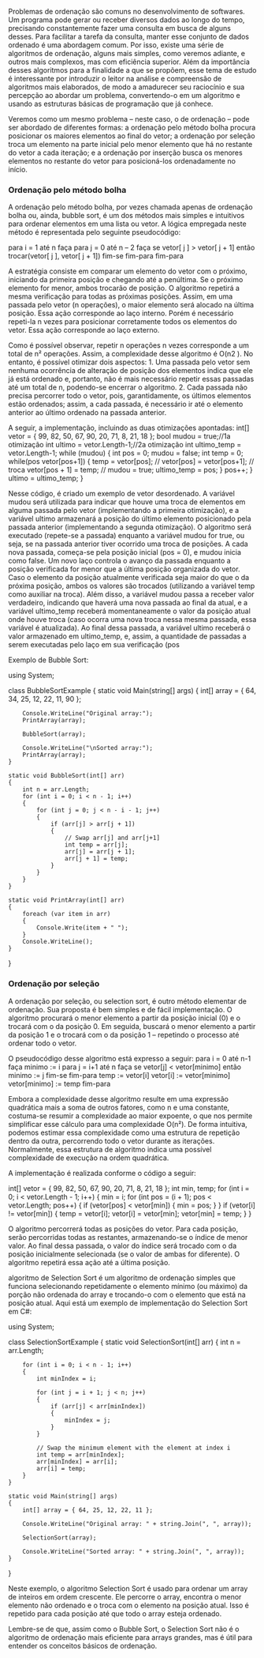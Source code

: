 Problemas de ordenação são comuns no desenvolvimento de softwares. Um programa pode gerar ou receber diversos dados ao longo do tempo, precisando constantemente fazer uma consulta em busca de alguns desses. Para facilitar a tarefa da consulta, manter esse conjunto de dados ordenado é uma abordagem comum. Por isso, existe uma série de algoritmos de ordenação, alguns mais simples, como veremos adiante, e outros mais complexos, mas com eficiência superior. Além da importância desses algoritmos para a finalidade a que se propõem, esse tema de estudo é interessante por introduzir o leitor na análise e compreensão de algoritmos mais elaborados, de modo a amadurecer seu raciocínio e sua percepção ao abordar um problema, convertendo-o em um algoritmo e usando as estruturas básicas de programação que já conhece.

Veremos como um mesmo problema – neste caso, o de ordenação – pode ser abordado de diferentes formas: a ordenação pelo método bolha procura posicionar os maiores elementos ao final do vetor; a ordenação por seleção troca um elemento na parte inicial pelo menor elemento que há no restante do vetor a cada iteração; e a ordenação por inserção busca os menores elementos no restante do vetor para posicioná-los ordenadamente no início.

### Ordenação pelo método bolha
A ordenação pelo método bolha, por vezes chamada apenas de ordenação bolha ou, ainda, bubble sort, é um dos métodos mais simples e intuitivos para ordenar elementos em uma lista ou vetor. A lógica empregada neste método é representada pelo seguinte pseudocódigo:

para i = 1 até n faça para j = 0 até n – 2 faça se vetor[ j ] > vetor[ j + 1] então trocar(vetor[ j ], vetor[ j + 1]) fim-se fim-para fim-para

A estratégia consiste em comparar um elemento do vetor com o próximo, iniciando da primeira posição e chegando até a penúltima. Se o próximo elemento for menor, ambos trocarão de posição. O algoritmo repetirá a mesma verificação para todas as próximas posições. Assim, em uma passada pelo vetor (n operações), o maior elemento será alocado na última posição. Essa ação corresponde ao laço interno. Porém é necessário repeti-la n vezes para posicionar corretamente todos os elementos do vetor. Essa ação corresponde ao laço externo.

Como é possível observar, repetir n operações n vezes corresponde a um total de n² operações. Assim, a complexidade desse algoritmo é O(n2 ). No entanto, é possível otimizar dois aspectos: 1. Uma passada pelo vetor sem nenhuma ocorrência de alteração de posição dos elementos indica que ele já está ordenado e, portanto, não é mais necessário repetir essas passadas até um total de n, podendo-se encerrar o algoritmo. 2. Cada passada não precisa percorrer todo o vetor, pois, garantidamente, os últimos elementos estão ordenados; assim, a cada passada, é necessário ir até o elemento anterior ao último ordenado na passada anterior.


A seguir, a implementação, incluindo as duas otimizações apontadas:
int[] vetor = { 99, 82, 50, 67, 90, 20, 71, 8, 21, 18 }; bool mudou = true;//1a otimização int ultimo = vetor.Length-1;//2a otimização int ultimo_temp = vetor.Length-1; while (mudou) { int pos = 0; mudou = false; int temp = 0; while(pos vetor[pos+1]) { temp = vetor[pos]; // vetor[pos] = vetor[pos+1]; // troca vetor[pos + 1] = temp; // mudou = true; ultimo_temp = pos; } pos++; } ultimo = ultimo_temp; }


Nesse código, é criado um exemplo de vetor desordenado. A variável mudou será utilizada para indicar que houve uma troca de elementos em alguma passada pelo vetor (implementando a primeira otimização), e a variável ultimo armazenará a posição do último elemento posicionado pela passada anterior (implementando a segunda otimização). O algoritmo será executado (repete-se a passada) enquanto a variável mudou for true, ou seja, se na passada anterior tiver ocorrido uma troca de posições. A cada nova passada, começa-se pela posição inicial (pos = 0), e mudou inicia como false. Um novo laço controla o avanço da passada enquanto a posição verificada for menor que a última posição organizada do vetor. Caso o elemento da posição atualmente verificada seja maior do que o da próxima posição, ambos os valores são trocados (utilizando a variável temp como auxiliar na troca). Além disso, a variável mudou passa a receber valor verdadeiro, indicando que haverá uma nova passada ao final da atual, e a variável ultimo_temp receberá momentaneamente o valor da posição atual onde houve troca (caso ocorra uma nova troca nessa mesma passada, essa variável é atualizada). Ao final dessa passada, a variável ultimo receberá o valor armazenado em ultimo_temp, e, assim, a quantidade de passadas a serem executadas pelo laço em sua verificação (pos

Exemplo de Bubble Sort:

using System;

class BubbleSortExample
{
    static void Main(string[] args)
    {
        int[] array = { 64, 34, 25, 12, 22, 11, 90 };

        Console.WriteLine("Original array:");
        PrintArray(array);

        BubbleSort(array);

        Console.WriteLine("\nSorted array:");
        PrintArray(array);
    }

    static void BubbleSort(int[] arr)
    {
        int n = arr.Length;
        for (int i = 0; i < n - 1; i++)
        {
            for (int j = 0; j < n - i - 1; j++)
            {
                if (arr[j] > arr[j + 1])
                {
                    // Swap arr[j] and arr[j+1]
                    int temp = arr[j];
                    arr[j] = arr[j + 1];
                    arr[j + 1] = temp;
                }
            }
        }
    }

    static void PrintArray(int[] arr)
    {
        foreach (var item in arr)
        {
            Console.Write(item + " ");
        }
        Console.WriteLine();
    }
}

### Ordenação por seleção
A ordenação por seleção, ou selection sort, é outro método elementar de ordenação. Sua proposta é bem simples e de fácil implementação. O algoritmo procurará o menor elemento a partir da posição inicial (0) e o trocará com o da posição 0. Em seguida, buscará o menor elemento a partir da posição 1 e o trocará com o da posição 1 – repetindo o processo até ordenar todo o vetor.

O pseudocódigo desse algoritmo está expresso a seguir:
para i = 0 até n-1 faça minimo := i para j = i+1 até n faça se vetor[j] < vetor[minimo] então minimo := j fim-se fim-para temp := vetor[i] vetor[i] := vetor[minimo] vetor[minimo] := temp fim-para 

Embora a complexidade desse algoritmo resulte em uma expressão quadrática mais a soma de outros fatores, como n e uma constante, costuma-se resumir a complexidade ao maior expoente, o que nos permite simplificar esse cálculo para uma complexidade O(n²). De forma intuitiva, podemos estimar essa complexidade como uma estrutura de repetição dentro da outra, percorrendo todo o vetor durante as iterações. Normalmente, essa estrutura de algoritmo indica uma possível complexidade de execução na ordem quadrática.

A implementação é realizada conforme o código a seguir:

int[] vetor = { 99, 82, 50, 67, 90, 20, 71, 8, 21, 18 }; int min, temp; for (int i = 0; i < vetor.Length - 1; i++) { min = i; for (int pos = (i + 1); pos < vetor.Length; pos++) { if (vetor[pos] < vetor[min]) { min = pos; } } if (vetor[i] != vetor[min]) { temp = vetor[i]; vetor[i] = vetor[min]; vetor[min] = temp; } }

O algoritmo percorrerá todas as posições do vetor. Para cada posição, serão percorridas todas as restantes, armazenando-se o índice de menor valor. Ao final dessa passada, o valor do índice será trocado com o da posição inicialmente selecionada (se o valor de ambas for diferente). O algoritmo repetirá essa ação até a última posição.

algoritmo de Selection Sort é um algoritmo de ordenação simples que funciona selecionando repetidamente o elemento mínimo (ou máximo) da porção não ordenada do array e trocando-o com o elemento que está na posição atual. Aqui está um exemplo de implementação do Selection Sort em C#:

using System;

class SelectionSortExample
{
    static void SelectionSort(int[] arr)
    {
        int n = arr.Length;

        for (int i = 0; i < n - 1; i++)
        {
            int minIndex = i;

            for (int j = i + 1; j < n; j++)
            {
                if (arr[j] < arr[minIndex])
                {
                    minIndex = j;
                }
            }

            // Swap the minimum element with the element at index i
            int temp = arr[minIndex];
            arr[minIndex] = arr[i];
            arr[i] = temp;
        }
    }

    static void Main(string[] args)
    {
        int[] array = { 64, 25, 12, 22, 11 };
        
        Console.WriteLine("Original array: " + string.Join(", ", array));
        
        SelectionSort(array);
        
        Console.WriteLine("Sorted array: " + string.Join(", ", array));
    }
}

Neste exemplo, o algoritmo Selection Sort é usado para ordenar um array de inteiros em ordem crescente. Ele percorre o array, encontra o menor elemento não ordenado e o troca com o elemento na posição atual. Isso é repetido para cada posição até que todo o array esteja ordenado.

Lembre-se de que, assim como o Bubble Sort, o Selection Sort não é o algoritmo de ordenação mais eficiente para arrays grandes, mas é útil para entender os conceitos básicos de ordenação.